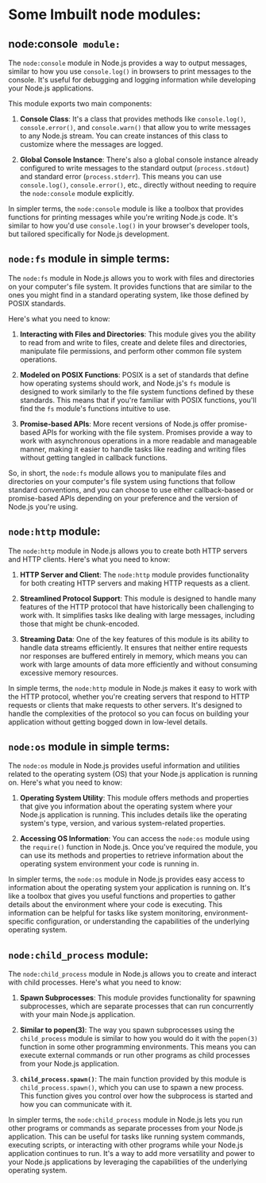 # Some Imbuilt node modules:

## node:console` module:`

The `node:console` module in Node.js provides a way to output messages, similar to how you use `console.log()` in browsers to print messages to the console. It's useful for debugging and logging information while developing your Node.js applications.

This module exports two main components:

1. **Console Class**: It's a class that provides methods like `console.log()`, `console.error()`, and `console.warn()` that allow you to write messages to any Node.js stream. You can create instances of this class to customize where the messages are logged.

2. **Global Console Instance**: There's also a global console instance already configured to write messages to the standard output (`process.stdout`) and standard error (`process.stderr`). This means you can use `console.log()`, `console.error()`, etc., directly without needing to require the `node:console` module explicitly.

In simpler terms, the `node:console` module is like a toolbox that provides functions for printing messages while you're writing Node.js code. It's similar to how you'd use `console.log()` in your browser's developer tools, but tailored specifically for Node.js development.


## `node:fs` module in simple terms:

The `node:fs` module in Node.js allows you to work with files and directories on your computer's file system. It provides functions that are similar to the ones you might find in a standard operating system, like those defined by POSIX standards.

Here's what you need to know:

1. **Interacting with Files and Directories**: This module gives you the ability to read from and write to files, create and delete files and directories, manipulate file permissions, and perform other common file system operations.

2. **Modeled on POSIX Functions**: POSIX is a set of standards that define how operating systems should work, and Node.js's `fs` module is designed to work similarly to the file system functions defined by these standards. This means that if you're familiar with POSIX functions, you'll find the `fs` module's functions intuitive to use.

3. **Promise-based APIs**: More recent versions of Node.js offer promise-based APIs for working with the file system. Promises provide a way to work with asynchronous operations in a more readable and manageable manner, making it easier to handle tasks like reading and writing files without getting tangled in callback functions.

So, in short, the `node:fs` module allows you to manipulate files and directories on your computer's file system using functions that follow standard conventions, and you can choose to use either callback-based or promise-based APIs depending on your preference and the version of Node.js you're using.


## `node:http` module:

The `node:http` module in Node.js allows you to create both HTTP servers and HTTP clients. Here's what you need to know:

1. **HTTP Server and Client**: The `node:http` module provides functionality for both creating HTTP servers and making HTTP requests as a client.

2. **Streamlined Protocol Support**: This module is designed to handle many features of the HTTP protocol that have historically been challenging to work with. It simplifies tasks like dealing with large messages, including those that might be chunk-encoded. 

3. **Streaming Data**: One of the key features of this module is its ability to handle data streams efficiently. It ensures that neither entire requests nor responses are buffered entirely in memory, which means you can work with large amounts of data more efficiently and without consuming excessive memory resources.

In simple terms, the `node:http` module in Node.js makes it easy to work with the HTTP protocol, whether you're creating servers that respond to HTTP requests or clients that make requests to other servers. It's designed to handle the complexities of the protocol so you can focus on building your application without getting bogged down in low-level details.


## `node:os` module in simple terms:

The `node:os` module in Node.js provides useful information and utilities related to the operating system (OS) that your Node.js application is running on. Here's what you need to know:

1. **Operating System Utility**: This module offers methods and properties that give you information about the operating system where your Node.js application is running. This includes details like the operating system's type, version, and various system-related properties.

2. **Accessing OS Information**: You can access the `node:os` module using the `require()` function in Node.js. Once you've required the module, you can use its methods and properties to retrieve information about the operating system environment your code is running in.

In simpler terms, the `node:os` module in Node.js provides easy access to information about the operating system your application is running on. It's like a toolbox that gives you useful functions and properties to gather details about the environment where your code is executing. This information can be helpful for tasks like system monitoring, environment-specific configuration, or understanding the capabilities of the underlying operating system.

## `node:child_process` module:

The `node:child_process` module in Node.js allows you to create and interact with child processes. Here's what you need to know:

1. **Spawn Subprocesses**: This module provides functionality for spawning subprocesses, which are separate processes that can run concurrently with your main Node.js application.

2. **Similar to popen(3)**: The way you spawn subprocesses using the `child_process` module is similar to how you would do it with the `popen(3)` function in some other programming environments. This means you can execute external commands or run other programs as child processes from your Node.js application.

3. **`child_process.spawn()`**: The main function provided by this module is `child_process.spawn()`, which you can use to spawn a new process. This function gives you control over how the subprocess is started and how you can communicate with it.

In simpler terms, the `node:child_process` module in Node.js lets you run other programs or commands as separate processes from your Node.js application. This can be useful for tasks like running system commands, executing scripts, or interacting with other programs while your Node.js application continues to run. It's a way to add more versatility and power to your Node.js applications by leveraging the capabilities of the underlying operating system.